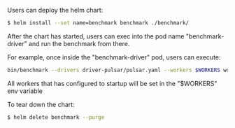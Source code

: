 Users can deploy the helm chart:

```bash
$ helm install --set name=benchmark benchmark ./benchmark/
```

After the chart has started, users can exec into the pod name "benchmark-driver" and run the benchmark from there.

For example, once inside the "benchmark-driver" pod, users can execute:

```bash
bin/benchmark --drivers driver-pulsar/pulsar.yaml --workers $WORKERS workloads/1-topic-16-partitions-1kb.yaml
```

All workers that has configured to startup will be set in the "$WORKERS" env variable

To tear down the chart:

```bash
$ helm delete benchmark --purge
```

